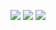 <p align="center">
	<img width="max-content" height="max-content" src="https://imgs.xkcd.com/comics/git_commit.png">  
	<img width="max-content" height="max-content" src="https://imgs.xkcd.com/comics/git.png">  
	<img width="max-content" height="max-content" src="https://wakatime.com/share/@datfoosteve/2752a50e-94e7-42cb-9ad6-d9f1a0d8b4d6.svg">  
</p>


